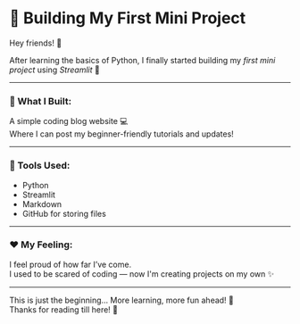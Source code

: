 # 🎯 Building My First Mini Project

Hey friends! 🌈

After learning the basics of Python, I finally started building my *first mini project* using *Streamlit* 🚀

---

### 🧩 What I Built:
A simple coding blog website 💻  
Where I can post my beginner-friendly tutorials and updates!

---

### 🔧 Tools Used:
- Python
- Streamlit
- Markdown
- GitHub for storing files

---

### ❤️ My Feeling:
I feel proud of how far I’ve come.  
I used to be scared of coding — now I'm creating projects on my own ✨

---

This is just the beginning... More learning, more fun ahead! 🌟  
Thanks for reading till here! 🫶
